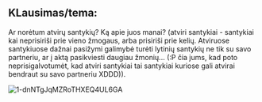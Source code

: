## KLausimas/tema:
Ar norėtum atvirų santykių? Ką apie juos manai? (atviri santykiai - santykiai kai neprisiriši prie vieno žmogaus, arba prisiriši prie kelių. Atviruose santykiuose dažnai pasižymi galimybė turėti lytinių santykių ne tik su savo partneriu, ar į aktą pasikviesti daugiau žmonių... (:P čia jums, kad poto neprisigalvotumėt, kad atviri santykiai tai santykiai kuriose gali atvirai bendraut su savo partneriu XDDD)).

![1-dnNTgJqMZRoTHXEQ4UL6GA](https://user-images.githubusercontent.com/75223984/101095083-0cd4c700-35c6-11eb-9721-0edb6cb7197e.jpeg)
